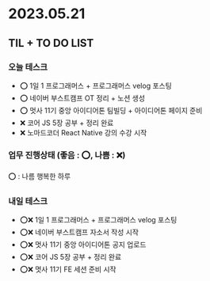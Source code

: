 # 2023.05.21

## TIL + TO DO LIST

### 오늘 테스크

- ⭕ 1일 1 프로그래머스 + 프로그래머스 velog 포스팅
- ⭕ 네이버 부스트캠프 OT 정리 + 노션 생성
- ⭕ 멋사 11기 중앙 아이디어톤 팀빌딩 + 아이디어톤 페이지 준비
- ❌ 코어 JS 5장 공부 + 정리 완료
- ❌ 노마드코더 React Native 강의 수강 시작

### 업무 진행상태 (좋음 : ⭕, 나쁨 : ❌)

⭕ : 나름 행복한 하루

### 내일 테스크

- ⭕❌ 1일 1 프로그래머스 + 프로그래머스 velog 포스팅
- ⭕❌ 네이버 부스트캠프 자소서 작성 시작
- ⭕❌ 멋사 11기 중앙 아이디어톤 공지 업로드
- ⭕❌ 코어 JS 5장 공부 + 정리 완료
- ⭕❌ 멋사 11기 FE 세션 준비 시작
